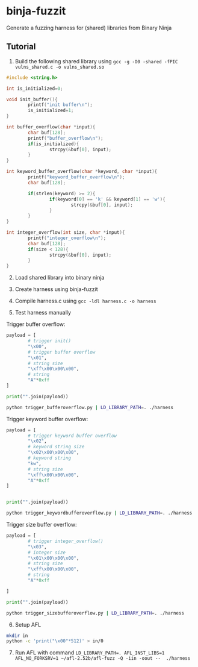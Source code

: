 # binja-fuzzit
Generate a fuzzing harness for (shared) libraries from Binary Ninja


## Tutorial

1. Build the following shared library using 
```gcc -g -O0 -shared -fPIC vulns_shared.c -o vulns_shared.so```
```c
#include <string.h>

int is_initialized=0;

void init_buffer(){
        printf("init buffer\n");
        is_initialized=1;
}

int buffer_overflow(char *input){
        char buf[128];
        printf("buffer_overflow\n");
        if(is_initialized){
                strcpy(&buf[0], input);
        }
}

int keyword_buffer_overflow(char *keyword, char *input){
        printf("keyword_buffer_overflow\n");
        char buf[128];

        if(strlen(keyword) >= 2){
                if(keyword[0] == 'k' && keyword[1] == 'w'){
                        strcpy(&buf[0], input);
                }
        }
}

int integer_overflow(int size, char *input){
        printf("integer_overflow\n");
        char buf[128];
        if(size < 128){
                strcpy(&buf[0], input);
        }
}
```

2. Load shared library into binary ninja

3. Create harness using binja-fuzzit

4. Compile harness.c using ```gcc -ldl harness.c -o harness``` 

5. Test harness manually

Trigger buffer overflow:
```python
payload = [
        # trigger init()
        "\x00",
        # trigger buffer overflow
        "\x01",
        # string size
        "\xff\x00\x00\x00",
        # string
        "A"*0xff
]

print("".join(payload))
```

```bash
python trigger_bufferoverflow.py | LD_LIBRARY_PATH=. ./harness
```

Trigger keyword buffer overflow:
```python
payload = [
        # trigger keyword buffer overflow
        "\x02",
        # keyword string size
        "\x02\x00\x00\x00",
        # keyword string
        "kw",
        # string size
        "\xff\x00\x00\x00",
        "A"*0xff
]


print("".join(payload))
```

```bash
python trigger_keywordbufferoverflow.py | LD_LIBRARY_PATH=. ./harness
```


Trigger size buffer overflow:
```python
payload = [
        # trigger integer_overflow()
        "\x03",
        # integer size
        "\x01\x00\x00\x00",
        # string size
        "\xff\x00\x00\x00",
        # string
        "A"*0xff

]

print("".join(payload))
```

```bash
python trigger_sizebufferoverflow.py | LD_LIBRARY_PATH=. ./harness
```

6. Setup AFL
```bash
mkdir in
python -c 'print("\x00"*512)' > in/0
```

7. Run AFL with command ```LD_LIBRARY_PATH=. AFL_INST_LIBS=1 AFL_NO_FORKSRV=1 ~/afl-2.52b/afl-fuzz -Q -iin -oout --  ./harness```
